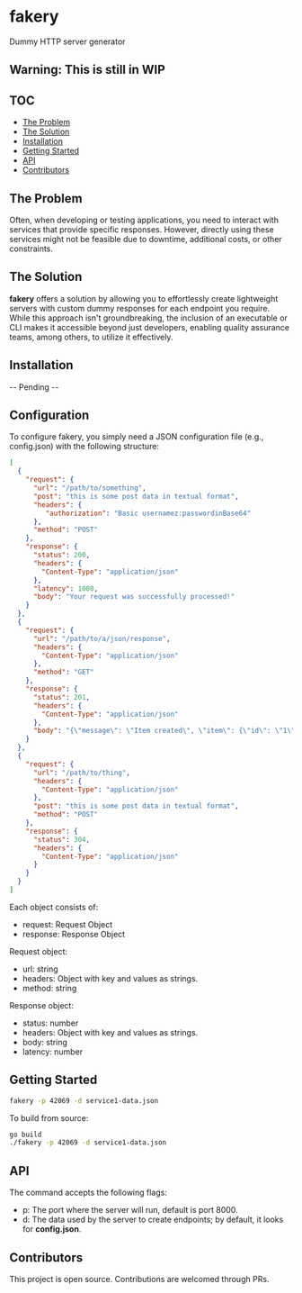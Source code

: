 # fakery
Dummy HTTP server generator

## Warning: This is still in WIP

## TOC
* [The Problem](#The-Problem)
* [The Solution](#The-Solution)
* [Installation](#Installation)
* [Getting Started](#Getting-Started)
* [API](#API)
* [Contributors](#Contributors)

## The Problem
Often, when developing or testing applications, you need to interact with services that provide specific responses. However, directly using these services might not be feasible due to downtime, additional costs, or other constraints.

## The Solution
**fakery** offers a solution by allowing you to effortlessly create lightweight servers with custom dummy responses for each endpoint you require. While this approach isn't groundbreaking, the inclusion of an executable or CLI makes it accessible beyond just developers, enabling quality assurance teams, among others, to utilize it effectively.

## Installation
-- Pending --

## Configuration
To configure fakery, you simply need a JSON configuration file (e.g., config.json) with the following structure:
```json
[
  {
    "request": {
      "url": "/path/to/something",
      "post": "this is some post data in textual format",
      "headers": {
         "authorization": "Basic usernamez:passwordinBase64"
      },
      "method": "POST"
    },
    "response": {
      "status": 200,
      "headers": {
        "Content-Type": "application/json"
      },
      "latency": 1000,
      "body": "Your request was successfully processed!"
    }
  },
  {
    "request": {
      "url": "/path/to/a/json/response",
      "headers": {
        "Content-Type": "application/json"
      },
      "method": "GET"
    },
    "response": {
      "status": 201,
      "headers": {
        "Content-Type": "application/json"
      },
      "body": "{\"message\": \"Item created\", \"item\": {\"id\": \"1\", \"name\": \"Ball\", \"price\": 9.99}}"
    }
  },
  {
    "request": {
      "url": "/path/to/thing",
      "headers": {
        "Content-Type": "application/json"
      },
      "post": "this is some post data in textual format",
      "method": "POST"
    },
    "response": {
      "status": 304,
      "headers": {
        "Content-Type": "application/json"
      }
    }
  }
]
```

Each object consists of:
- request: Request Object
- response: Response Object

Request object:
- url: string
- headers: Object with key and values as strings.
- method: string

Response object:
- status: number
- headers: Object with key and values as strings.
- body: string
- latency: number

## Getting Started
```bash
fakery -p 42069 -d service1-data.json
```

To build from source:
```bash
go build
./fakery -p 42069 -d service1-data.json
```

## API
The command accepts the following flags:
- p: The port where the server will run, default is port 8000.
- d: The data used by the server to create endpoints; by default, it looks for **config.json**.

## Contributors
This project is open source. Contributions are welcomed through PRs.
